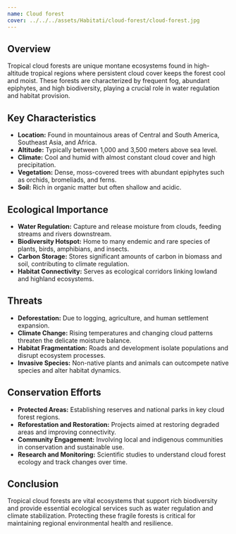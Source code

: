 ```yaml
---
name: Cloud forest
cover: ../../../assets/Habitati/cloud-forest/cloud-forest.jpg
---
```

## Overview
Tropical cloud forests are unique montane ecosystems found in high-altitude tropical regions where persistent cloud cover keeps the forest cool and moist. These forests are characterized by frequent fog, abundant epiphytes, and high biodiversity, playing a crucial role in water regulation and habitat provision.

## Key Characteristics
- **Location:** Found in mountainous areas of Central and South America, Southeast Asia, and Africa.
- **Altitude:** Typically between 1,000 and 3,500 meters above sea level.
- **Climate:** Cool and humid with almost constant cloud cover and high precipitation.
- **Vegetation:** Dense, moss-covered trees with abundant epiphytes such as orchids, bromeliads, and ferns.
- **Soil:** Rich in organic matter but often shallow and acidic.

## Ecological Importance
- **Water Regulation:** Capture and release moisture from clouds, feeding streams and rivers downstream.
- **Biodiversity Hotspot:** Home to many endemic and rare species of plants, birds, amphibians, and insects.
- **Carbon Storage:** Stores significant amounts of carbon in biomass and soil, contributing to climate regulation.
- **Habitat Connectivity:** Serves as ecological corridors linking lowland and highland ecosystems.

## Threats
- **Deforestation:** Due to logging, agriculture, and human settlement expansion.
- **Climate Change:** Rising temperatures and changing cloud patterns threaten the delicate moisture balance.
- **Habitat Fragmentation:** Roads and development isolate populations and disrupt ecosystem processes.
- **Invasive Species:** Non-native plants and animals can outcompete native species and alter habitat dynamics.

## Conservation Efforts
- **Protected Areas:** Establishing reserves and national parks in key cloud forest regions.
- **Reforestation and Restoration:** Projects aimed at restoring degraded areas and improving connectivity.
- **Community Engagement:** Involving local and indigenous communities in conservation and sustainable use.
- **Research and Monitoring:** Scientific studies to understand cloud forest ecology and track changes over time.

## Conclusion
Tropical cloud forests are vital ecosystems that support rich biodiversity and provide essential ecological services such as water regulation and climate stabilization. Protecting these fragile forests is critical for maintaining regional environmental health and resilience.
